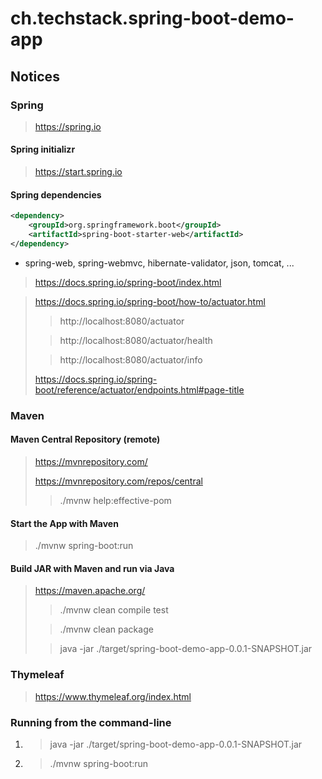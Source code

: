# ch.techstack.spring-boot-demo-app

## Notices

### Spring
> https://spring.io
> 

#### Spring initializr
> https://start.spring.io
>

#### Spring dependencies
```xml
<dependency>
    <groupId>org.springframework.boot</groupId>
    <artifactId>spring-boot-starter-web</artifactId>
</dependency>
```
* spring-web, spring-webmvc, hibernate-validator, json, tomcat, ...

> https://docs.spring.io/spring-boot/index.html

> https://docs.spring.io/spring-boot/how-to/actuator.html
> > http://localhost:8080/actuator
> 
> > http://localhost:8080/actuator/health
>
> > http://localhost:8080/actuator/info
> 
> https://docs.spring.io/spring-boot/reference/actuator/endpoints.html#page-title
>

### Maven

#### Maven Central Repository (remote)
> https://mvnrepository.com/
> 
> https://mvnrepository.com/repos/central
> 
> > ./mvnw help:effective-pom
> 

#### Start the App with Maven
> ./mvnw spring-boot:run
> 

#### Build JAR with Maven and run via Java
> https://maven.apache.org/
> > ./mvnw clean compile test
> 
> > ./mvnw clean package
> 
> > java -jar ./target/spring-boot-demo-app-0.0.1-SNAPSHOT.jar
> 

### Thymeleaf
> https://www.thymeleaf.org/index.html
> 

### Running from the command-line
1. > java -jar ./target/spring-boot-demo-app-0.0.1-SNAPSHOT.jar
2. >./mvnw spring-boot:run
